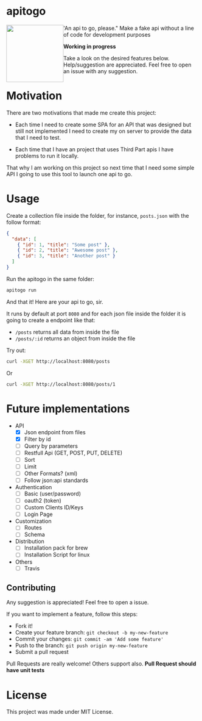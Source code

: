 # apitogo
<img src="https://cdn.rawgit.com/cristianoliveira/apitogo/9112716a/apitogo.svg?q=1" width="150" align="center" style="float: left"/>

'An api to go, please." Make a fake api without a line of code for development purposes

**Working in progress**

Take a look on the desired features below. Help/suggestion are appreciated. Feel free to open an issue with any suggestion.

# Motivation

There are two motivations that made me create this project:

  - Each time I need to create some SPA for an API that was designed but still
not implemented I need to create my on server to provide the data that I need to test.

  - Each time that I have an project that uses Third Part apis I have problems to run it
locally.

That why I am working on this project so next time that I need some simple API
I going to use this tool to launch one api to go.

# Usage

Create a collection file inside the folder, for instance, `posts.json` with the follow format:
```json
{
  "data": [
    { "id": 1, "title": "Some post" },
    { "id": 2, "title": "Awesome post" },
    { "id": 3, "title": "Another post" }
  ]
}
```

Run the apitogo in the same folder:
```bash
apitogo run
```

And that it! Here are your api to go, sir.

It runs by default at port `8080` and for each json file inside the folder
it is going to create a endpoint like that:

   - `/posts` returns all data from inside the file
   - `/posts/:id` returns an object from inside the file

Try out:

```bash
curl -XGET http://localhost:8080/posts
```
Or
```bash
curl -XGET http://localhost:8080/posts/1
```

# Future implementations

 - API
    - [x] Json endpoint from files
    - [x] Filter by id
    - [ ] Query by parameters
    - [ ] Restfull Api (GET, POST, PUT, DELETE)
    - [ ] Sort
    - [ ] Limit
    - [ ] Other Formats? (xml)
    - [ ] Follow json:api standards

 - Authentication
    - [ ] Basic (user/password)
    - [ ] oauth2 (token)
    - [ ] Custom Clients ID/Keys
    - [ ] Login Page

 - Customization
    - [ ] Routes
    - [ ] Schema

 - Distribution
    - [ ] Installation pack for brew
    - [ ] Installation Script for linux

 - Others
    - [ ] Travis

## Contributing

Any suggestion is appreciated! Feel free to open a issue.

If you want to implement a feature, follow this steps:

 - Fork it!
 - Create your feature branch: `git checkout -b my-new-feature`
 - Commit your changes: `git commit -am 'Add some feature'`
 - Push to the branch: `git push origin my-new-feature`
 - Submit a pull request

Pull Requests are really welcome! Others support also.
**Pull Request should have unit tests**

# License

This project was made under MIT License.
